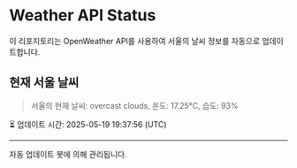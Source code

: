 
# Weather API Status

이 리포지토리는 OpenWeather API를 사용하여 서울의 날씨 정보를 자동으로 업데이트합니다.

## 현재 서울 날씨
> 서울의 현재 날씨: overcast clouds, 온도: 17.25°C, 습도: 93%

⏳ 업데이트 시간: 2025-05-19 19:37:56 (UTC)

---
자동 업데이트 봇에 의해 관리됩니다.
